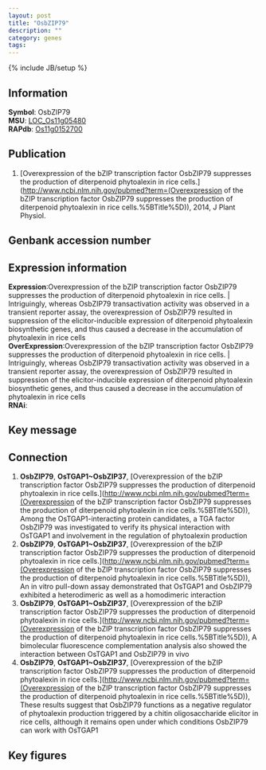 ```yaml
---
layout: post
title: "OsbZIP79"
description: ""
category: genes
tags: 
---
```

{% include JB/setup %}

## Information
__Symbol__: OsbZIP79  
__MSU__: [LOC_Os11g05480](http://rice.plantbiology.msu.edu/cgi-bin/ORF_infopage.cgi?orf=LOC_Os11g05480)  
__RAPdb__: [Os11g0152700](http://rapdb.dna.affrc.go.jp/viewer/gbrowse_details/irgsp1?name=Os11g0152700)  

## Publication
1. [Overexpression of the bZIP transcription factor OsbZIP79 suppresses the production of diterpenoid phytoalexin in rice cells.](http://www.ncbi.nlm.nih.gov/pubmed?term=(Overexpression of the bZIP transcription factor OsbZIP79 suppresses the production of diterpenoid phytoalexin in rice cells.%5BTitle%5D)), 2014, J Plant Physiol.

## Genbank accession number

## Expression information
__Expression__:Overexpression of the bZIP transcription factor OsbZIP79 suppresses the production of diterpenoid phytoalexin in rice cells. |  Intriguingly, whereas OsbZIP79 transactivation activity was observed in a transient reporter assay, the overexpression of OsbZIP79 resulted in suppression of the elicitor-inducible expression of diterpenoid phytoalexin biosynthetic genes, and thus caused a decrease in the accumulation of phytoalexin in rice cells  
__OverExpression__:Overexpression of the bZIP transcription factor OsbZIP79 suppresses the production of diterpenoid phytoalexin in rice cells. |  Intriguingly, whereas OsbZIP79 transactivation activity was observed in a transient reporter assay, the overexpression of OsbZIP79 resulted in suppression of the elicitor-inducible expression of diterpenoid phytoalexin biosynthetic genes, and thus caused a decrease in the accumulation of phytoalexin in rice cells  
__RNAi__:  

## Key message

## Connection
1. __OsbZIP79__, __OsTGAP1~OsbZIP37__, [Overexpression of the bZIP transcription factor OsbZIP79 suppresses the production of diterpenoid phytoalexin in rice cells.](http://www.ncbi.nlm.nih.gov/pubmed?term=(Overexpression of the bZIP transcription factor OsbZIP79 suppresses the production of diterpenoid phytoalexin in rice cells.%5BTitle%5D)),  Among the OsTGAP1-interacting protein candidates, a TGA factor OsbZIP79 was investigated to verify its physical interaction with OsTGAP1 and involvement in the regulation of phytoalexin production
2. __OsbZIP79__, __OsTGAP1~OsbZIP37__, [Overexpression of the bZIP transcription factor OsbZIP79 suppresses the production of diterpenoid phytoalexin in rice cells.](http://www.ncbi.nlm.nih.gov/pubmed?term=(Overexpression of the bZIP transcription factor OsbZIP79 suppresses the production of diterpenoid phytoalexin in rice cells.%5BTitle%5D)),  An in vitro pull-down assay demonstrated that OsTGAP1 and OsbZIP79 exhibited a heterodimeric as well as a homodimeric interaction
3. __OsbZIP79__, __OsTGAP1~OsbZIP37__, [Overexpression of the bZIP transcription factor OsbZIP79 suppresses the production of diterpenoid phytoalexin in rice cells.](http://www.ncbi.nlm.nih.gov/pubmed?term=(Overexpression of the bZIP transcription factor OsbZIP79 suppresses the production of diterpenoid phytoalexin in rice cells.%5BTitle%5D)),  A bimolecular fluorescence complementation analysis also showed the interaction between OsTGAP1 and OsbZIP79 in vivo
4. __OsbZIP79__, __OsTGAP1~OsbZIP37__, [Overexpression of the bZIP transcription factor OsbZIP79 suppresses the production of diterpenoid phytoalexin in rice cells.](http://www.ncbi.nlm.nih.gov/pubmed?term=(Overexpression of the bZIP transcription factor OsbZIP79 suppresses the production of diterpenoid phytoalexin in rice cells.%5BTitle%5D)),  These results suggest that OsbZIP79 functions as a negative regulator of phytoalexin production triggered by a chitin oligosaccharide elicitor in rice cells, although it remains open under which conditions OsbZIP79 can work with OsTGAP1

## Key figures


